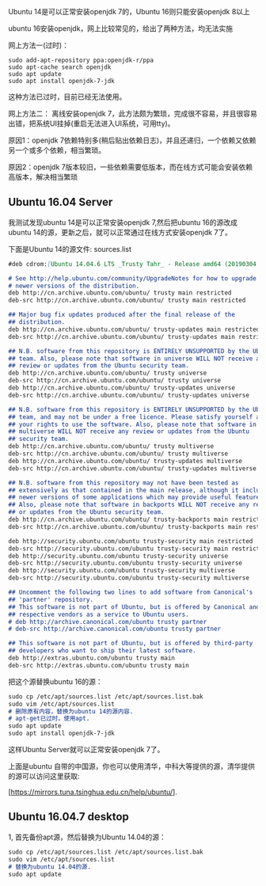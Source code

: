 Ubuntu 14是可以正常安装openjdk 7的，Ubuntu 16则只能安装openjdk 8以上

ubuntu 16安装openjdk，网上比较常见的，给出了两种方法，均无法实施

网上方法一(过时)：
```shell
sudo add-apt-repository ppa:openjdk-r/ppa
sudo apt-cache search openjdk
sudo apt update
sudo apt install openjdk-7-jdk
```

这种方法已过时，目前已经无法使用。

网上方法二：
离线安装openjdk 7，此方法颇为繁琐，完成很不容易，并且很容易出错，把系统UI挂掉(重启无法进入UI系统，可用tty)。

原因1：openjdk 7依赖特别多(稍后贴出依赖日志)，并且还递归，一个依赖又依赖另一个或多个依赖，相当繁琐。

原因2：openjdk 7版本较旧，一些依赖需要低版本，而在线方式可能会安装依赖高版本，解决相当繁琐

## Ubuntu 16.04 Server

我测试发现ubuntu 14是可以正常安装openjdk 7,然后把ubuntu 16的源改成ubuntu 14的源，更新之后，就可以正常通过在线方式安装openjdk 7了。

下面是Ubuntu 14的源文件: sources.list
```markdown
#deb cdrom:[Ubuntu 14.04.6 LTS _Trusty Tahr_ - Release amd64 (20190304.5)]/ trusty main restricted

# See http://help.ubuntu.com/community/UpgradeNotes for how to upgrade to
# newer versions of the distribution.
deb http://cn.archive.ubuntu.com/ubuntu/ trusty main restricted
deb-src http://cn.archive.ubuntu.com/ubuntu/ trusty main restricted

## Major bug fix updates produced after the final release of the
## distribution.
deb http://cn.archive.ubuntu.com/ubuntu/ trusty-updates main restricted
deb-src http://cn.archive.ubuntu.com/ubuntu/ trusty-updates main restricted

## N.B. software from this repository is ENTIRELY UNSUPPORTED by the Ubuntu
## team. Also, please note that software in universe WILL NOT receive any
## review or updates from the Ubuntu security team.
deb http://cn.archive.ubuntu.com/ubuntu/ trusty universe
deb-src http://cn.archive.ubuntu.com/ubuntu/ trusty universe
deb http://cn.archive.ubuntu.com/ubuntu/ trusty-updates universe
deb-src http://cn.archive.ubuntu.com/ubuntu/ trusty-updates universe

## N.B. software from this repository is ENTIRELY UNSUPPORTED by the Ubuntu
## team, and may not be under a free licence. Please satisfy yourself as to
## your rights to use the software. Also, please note that software in
## multiverse WILL NOT receive any review or updates from the Ubuntu
## security team.
deb http://cn.archive.ubuntu.com/ubuntu/ trusty multiverse
deb-src http://cn.archive.ubuntu.com/ubuntu/ trusty multiverse
deb http://cn.archive.ubuntu.com/ubuntu/ trusty-updates multiverse
deb-src http://cn.archive.ubuntu.com/ubuntu/ trusty-updates multiverse

## N.B. software from this repository may not have been tested as
## extensively as that contained in the main release, although it includes
## newer versions of some applications which may provide useful features.
## Also, please note that software in backports WILL NOT receive any review
## or updates from the Ubuntu security team.
deb http://cn.archive.ubuntu.com/ubuntu/ trusty-backports main restricted universe multiverse
deb-src http://cn.archive.ubuntu.com/ubuntu/ trusty-backports main restricted universe multiverse

deb http://security.ubuntu.com/ubuntu trusty-security main restricted
deb-src http://security.ubuntu.com/ubuntu trusty-security main restricted
deb http://security.ubuntu.com/ubuntu trusty-security universe
deb-src http://security.ubuntu.com/ubuntu trusty-security universe
deb http://security.ubuntu.com/ubuntu trusty-security multiverse
deb-src http://security.ubuntu.com/ubuntu trusty-security multiverse

## Uncomment the following two lines to add software from Canonical's
## 'partner' repository.
## This software is not part of Ubuntu, but is offered by Canonical and the
## respective vendors as a service to Ubuntu users.
# deb http://archive.canonical.com/ubuntu trusty partner
# deb-src http://archive.canonical.com/ubuntu trusty partner

## This software is not part of Ubuntu, but is offered by third-party
## developers who want to ship their latest software.
deb http://extras.ubuntu.com/ubuntu trusty main
deb-src http://extras.ubuntu.com/ubuntu trusty main
```

把这个源替换ubuntu 16的源：
```markdown
sudo cp /etc/apt/sources.list /etc/apt/sources.list.bak
sudo vim /etc/apt/sources.list
# 删除原有内容，替换为ubuntu 14的源内容.
# apt-get已过时，使用apt.
sudo apt update
sudo apt install openjdk-7-jdk
```

这样Ubuntu Server就可以正常安装openjdk 7了。

上面是ubuntu 自带的中国源，你也可以使用清华，中科大等提供的源，清华提供的源可以访问这里获取:

[https://mirrors.tuna.tsinghua.edu.cn/help/ubuntu/].


##  Ubuntu 16.04.7 desktop

1, 首先备份apt源，然后替换为Ubuntu 14.04的源：
```markdown
sudo cp /etc/apt/sources.list /etc/apt/sources.list.bak
sudo vim /etc/apt/sources.list
# 替换为ubuntu 14.04的源.
sudo apt update
```